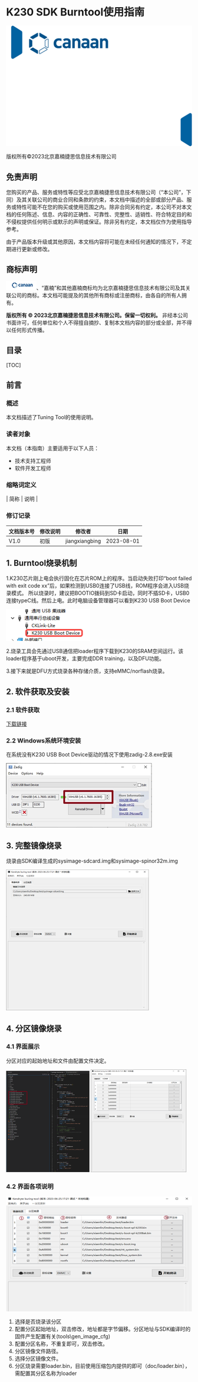# K230 SDK Burntool使用指南

![cover](images/canaan-cover.png)

版权所有©2023北京嘉楠捷思信息技术有限公司

<div style="page-break-after:always"></div>

## 免责声明

您购买的产品、服务或特性等应受北京嘉楠捷思信息技术有限公司（“本公司”，下同）及其关联公司的商业合同和条款的约束，本文档中描述的全部或部分产品、服务或特性可能不在您的购买或使用范围之内。除非合同另有约定，本公司不对本文档的任何陈述、信息、内容的正确性、可靠性、完整性、适销性、符合特定目的和不侵权提供任何明示或默示的声明或保证。除非另有约定，本文档仅作为使用指导参考。

由于产品版本升级或其他原因，本文档内容将可能在未经任何通知的情况下，不定期进行更新或修改。

## 商标声明

![logo](images/logo.png)、“嘉楠”和其他嘉楠商标均为北京嘉楠捷思信息技术有限公司及其关联公司的商标。本文档可能提及的其他所有商标或注册商标，由各自的所有人拥有。

**版权所有 © 2023北京嘉楠捷思信息技术有限公司。保留一切权利。**
非经本公司书面许可，任何单位和个人不得擅自摘抄、复制本文档内容的部分或全部，并不得以任何形式传播。

<div style="page-break-after:always"></div>

## 目录

[TOC]

## 前言

### 概述

本文档描述了Tuning Tool的使用说明。

### 读者对象

本文档（本指南）主要适用于以下人员：

- 技术支持工程师
- 软件开发工程师

### 缩略词定义

| 简称 | 说明                                                       |

### 修订记录

| 文档版本号  | 修改说明                           | 修改者 | 日期       |
|------------|-----------------------------------|--------|------------|
| V1.0       | 初版                              | jiangxiangbing | 2023-08-01 |

## 1. Burntool烧录机制

1.K230芯片刚上电会执行固化在芯片ROM上的程序。当启动失败打印“boot failed with exit code xx”后，如果检测到USB0连接了USB线，ROM程序会进入USB烧录模式。
所以烧录时，建议把BOOTIO拨码到SD卡启动，同时不插SD卡，USB0连接typeC线。然后上电。此时电脑设备管理器可以看到K230 USB Boot Device

![k230_usb_boot_device](images/k230_usb_boot_device.png)

2.烧录工具会先通过USB通信把loader程序下载到K230的SRAM空间运行。该loader程序基于uboot开发，主要完成DDR training，以及DFU功能。

3.接下来就是DFU方式烧录各种存储介质，支持eMMC/norflash烧录。

## 2. 软件获取及安装

### 2.1 软件获取

[下载链接](https://kendryte-download.canaan-creative.com/k230/downloads/burn_tool/k230_burntool_v1.7z)

### 2.2 Windows系统环境安装

在系统没有K230 USB Boot Device驱动的情况下使用zadig-2.8.exe安装

![zadig](images/zadig.png)

## 3. 完整镜像烧录

烧录由SDK编译生成的sysimage-sdcard.img和sysimage-spinor32m.img

![full_image](images/full_image.png)

## 4. 分区镜像烧录

### 4.1 界面展示

分区对应的起始地址和文件由配置文件决定。

![image_config](images/image_config.png)    ![interface](images/interface.png)

### 4.2 界面各项说明

![interface_disc](images/interface_disc.png)

1. 选择是否烧录该分区
1. 配置分区起始地址，双击修改，地址都是字节偏移。分区地址与SDK编译时的固件产生配置有关(tools\gen_image_cfg)
1. 配置分区名称，不重复即可，双击修改。
1. 分区镜像文件路径。
1. 选择分区镜像文件。
1. 分区烧录需要loader.bin，目前使用压缩包内提供的即可（doc/loader.bin），需配置其分区名称为loader
